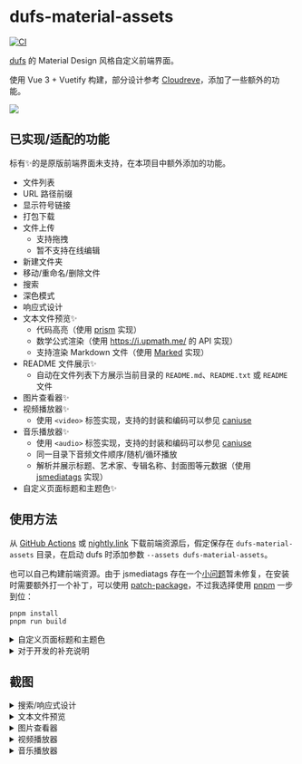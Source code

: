 # dufs-material-assets

[![CI](https://github.com/TransparentLC/dufs-material-assets/actions/workflows/ci.yml/badge.svg)](https://github.com/TransparentLC/dufs-material-assets/actions/workflows/ci.yml)

[dufs](https://github.com/sigoden/dufs) 的 Material Design 风格自定义前端界面。

使用 Vue 3 + Vuetify 构建，部分设计参考 [Cloudreve](https://github.com/cloudreve/Cloudreve)，添加了一些额外的功能。

<picture>
    <source media="(prefers-color-scheme:dark)" srcset="https://github.com/TransparentLC/dufs-material-assets/assets/47057319/f8488128-ad2b-4f3d-950e-10c2a11ac390">
    <img src="https://github.com/TransparentLC/dufs-material-assets/assets/47057319/094fa2be-afeb-4010-9bec-d014b888b97b">
</picture>

## 已实现/适配的功能

标有✨的是原版前端界面未支持，在本项目中额外添加的功能。

* 文件列表
* URL 路径前缀
* 显示符号链接
* 打包下载
* 文件上传
    * 支持拖拽
    * 暂不支持在线编辑
* 新建文件夹
* 移动/重命名/删除文件
* 搜索
* 深色模式
* 响应式设计
* 文本文件预览✨
    * 代码高亮（使用 [prism](https://prismjs.com) 实现）
    * 数学公式渲染（使用 https://i.upmath.me/ 的 API 实现）
    * 支持渲染 Markdown 文件（使用 [Marked](https://marked.js.org/) 实现）
* README 文件展示✨
    * 自动在文件列表下方展示当前目录的 `README.md`、`README.txt` 或 `README` 文件
* 图片查看器✨
* 视频播放器✨
    * 使用 `<video>` 标签实现，支持的封装和编码可以参见 [caniuse](https://caniuse.com/?search=video%20format)
* 音乐播放器✨
    * 使用 `<audio>` 标签实现，支持的封装和编码可以参见 [caniuse](https://caniuse.com/?search=audio%20format)
    * 同一目录下音频文件顺序/随机/循环播放
    * 解析并展示标题、艺术家、专辑名称、封面图等元数据（使用 [jsmediatags](https://www.npmjs.com/package/jsmediatags) 实现）
* 自定义页面标题和主题色✨

## 使用方法

从 [GitHub Actions](https://github.com/TransparentLC/dufs-material-assets/actions) 或 [nightly.link](https://nightly.link/TransparentLC/dufs-material-assets/workflows/ci/master) 下载前端资源后，假定保存在 `dufs-material-assets` 目录，在启动 dufs 时添加参数 `--assets dufs-material-assets`。

也可以自己构建前端资源。由于 jsmediatags 存在一个[小问题](https://github.com/aadsm/jsmediatags/pull/150)暂未修复，在安装时需要额外打一个补丁，可以使用 [patch-package](https://www.npmjs.com/package/patch-package)，不过我选择使用 [pnpm](https://pnpm.io/) 一步到位：

```shell
pnpm install
pnpm run build
```

<details>

<summary>自定义页面标题和主题色</summary>

按照以下指引修改 `index.html` 的 `<script>` 部分：

```js
// 自定义标题
window.__CUSTOM_TITLE__ = 'Custom title';

// 自定义浅色和深色主题
window.__CUSTOM_THEME__ = {
    light: {
        primary: '#0288d1',
        secondary: '#00b0ff',
    },
    dark: {
        primary: '#026da7',
        secondary: '#008dcc',
    },
};

// 由dufs填充的页面内容，不要修改
window.__INITIAL_DATA__ = __INDEX_DATA__;
window.__DUFS_PREFIX__ = "__ASSERTS_PREFIX__";
```

</details>

<details>

<summary>对于开发的补充说明</summary>

```shell
pnpm run dev
pnpm run dufs-api
```

为了方便适配各个功能，`dufs-api` 固定了一些启动 dufs 的参数，与代码中仅在开发模式下会运行的部分对应。

由于 Vite 的 dev server 与 dufs 运行在不同的端口上，dufs 也无法在 HTML 代码的占位符处填充页面内容，开发模式下部分代码的运行效果与实际使用稍微存在一些差异（例如底部的版本号在开发模式下使用 `v0.0.0` 作为模拟；使用访问控制的情况下，实际使用时会浏览器会弹出输入用户名和密码的对话框，而在开发模式中不会弹出，此时会使用项目中对于 HTTP 的 Digest 认证的模拟实现）。

</details>

## 截图

<details>

<summary>搜索/响应式设计</summary>

![](https://github.com/TransparentLC/dufs-material-assets/assets/47057319/bbf048b9-5be6-49fe-a9b1-22467575f5be)

</details>

<details>

<summary>文本文件预览</summary>

![](https://github.com/TransparentLC/dufs-material-assets/assets/47057319/5f094480-1e53-4d80-8a5a-56b2db95be23)

</details>

<details>

<summary>图片查看器</summary>

![](https://github.com/TransparentLC/dufs-material-assets/assets/47057319/17119400-d218-4a6d-85dd-3b9fa9e436e1)

</details>

<details>

<summary>视频播放器</summary>

![](https://github.com/TransparentLC/dufs-material-assets/assets/47057319/253dd093-de65-4ffc-8461-6139b23b47a7)

</details>

<details>

<summary>音乐播放器</summary>

![](https://github.com/TransparentLC/dufs-material-assets/assets/47057319/c7852e66-495c-4ec0-86e6-db8a6c316f20)

</details>
